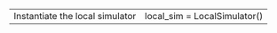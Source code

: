 |                      |                                                       |
| -------------------- | ----------------------------------------------------- |
| Instantiate the local simulator | local_sim = LocalSimulator() |